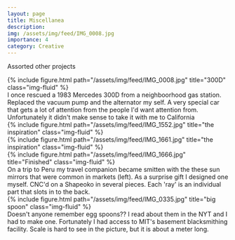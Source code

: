 ```yaml
---
layout: page
title: Miscellanea
description: 
img: /assets/img/feed/IMG_0008.jpg
importance: 4
category: Creative
---
```


Assorted other projects

<div class="row">
    <div class="col-sm mt-3 mt-md-0">
        {% include figure.html path="/assets/img/feed/IMG_0008.jpg" title="300D" class="img-fluid" %}
    </div>
</div>
<div class="caption">
    I once rescued a 1983 Mercedes 300D from a neighboorhood gas station. Replaced the vacuum pump and the alternator my self. A very special car that gets a lot of attention from the people I'd want attention from. Unfortunately it didn't make sense to take it with me to California
</div>


<div class="row">
    <div class="col-sm mt-3 mt-md-0">
        {% include figure.html path="/assets/img/feed/IMG_1552.jpg" title="the inspiration" class="img-fluid" %}
    </div>
    <div class="col-sm mt-3 mt-md-0">
        {% include figure.html path="/assets/img/feed/IMG_1661.jpg" title="the inspiration" class="img-fluid" %}
    </div>
    <div class="col-sm mt-3 mt-md-0">
        {% include figure.html path="/assets/img/feed/IMG_1666.jpg" title="Finished" class="img-fluid" %}
    </div>
</div>
<div class="caption">
    On a trip to Peru my travel companion became smitten with the these sun mirrors that were common in markets (left). As a surprise gift I designed one myself. CNC'd on a Shapeoko in several pieces. Each 'ray' is an individual part that slots in to the back.
</div>

<div class="row">
    <div class="col-sm mt-3 mt-md-0">
        {% include figure.html path="/assets/img/feed/IMG_0335.jpg" title="big spoon" class="img-fluid" %}
    </div>
</div>
<div class="caption">
    Doesn't anyone remember egg spoons?? I read about them in the NYT and I had to make one. Fortunately I had access to MIT's basement blacksmithing facility. Scale is hard to see in the picture, but it is about a meter long.
</div>
